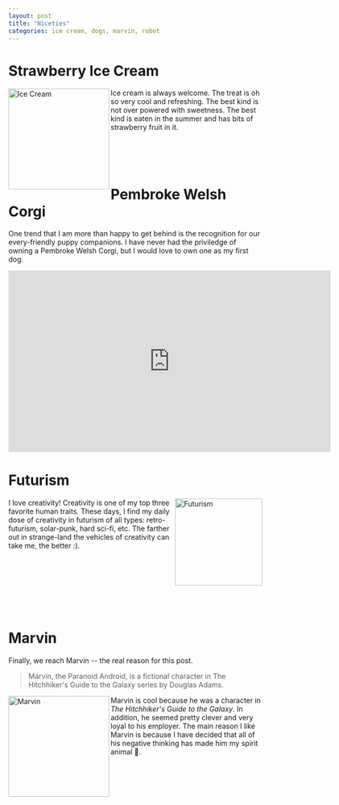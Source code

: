 ```yaml
---
layout: post
title: "Niceties"
categories: ice cream, dogs, marvin, robot
---
```


# Strawberry Ice Cream

<img src="https://www.seriouseats.com/images/2015/07/20150706-strawberry-ice-cream-vicky-wasik-4.jpg" alt="Ice Cream" style="width: 200px;" align="left"/>
Ice cream is always welcome. The treat is oh so very cool and refreshing. The best kind is not over powered with sweetness. The best kind is eaten in the summer and has bits of strawberry fruit in it. 
<br/><br/><br/><br/><br/>

# Pembroke Welsh Corgi

One trend that I am more than happy to get behind is the recognition for our every-friendly puppy companions. I have never had the priviledge of owning a Pembroke Welsh Corgi, but I would love to own one as my first dog.
<iframe width="640" height="360" style="display:block;" src="https://upload.wikimedia.org/wikipedia/commons/thumb/f/fb/Welchcorgipembroke.JPG/440px-Welchcorgipembroke.JPG" frameborder="0" allowfullscreen></iframe>

# Futurism
<img src="https://wearethemutantsdotcom.files.wordpress.com/2016/11/08robotvisions.jpg" alt="Futurism" style="width: 173px;" align="right"/> 
I love creativity! Creativity is one of my top three favorite human traits. These days, I find my daily dose of creativity in futurism of all types: retro-futurism, solar-punk, hard sci-fi, etc. The farther out in strange-land the vehicles of creativity can take me, the better :).
<br/><br/><br/><br/><br/><br/><br/><br/>

# Marvin

Finally, we reach Marvin -- the real reason for this post.

> Marvin, the Paranoid Android, is a fictional character in The Hitchhiker's Guide to the Galaxy series by Douglas Adams.

<img src="https://upload.wikimedia.org/wikipedia/en/c/cb/Marvin_%28HHGG%29.jpg" alt="Marvin" style="width: 200px;" align="left"/>

Marvin is cool because he was a character in *The Hitchhiker's Guide to the Galaxy*. In addition, he seemed pretty clever and very loyal to his employer. The main reason I like Marvin is because I have decided that all of his negative thinking has made him my spirit animal 🤖.

